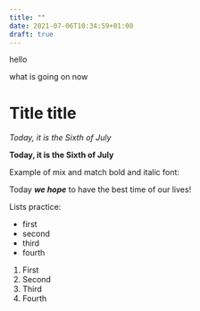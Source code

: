 ```yaml
---
title: ""
date: 2021-07-06T10:34:59+01:00
draft: true
---
```


hello

what is going on now

# Title title

*Today, it is the Sixth of July*

**Today, it is the Sixth of July**

Example of mix and match bold and italic font:

Today ***we hope*** to have the best time of our lives!

Lists practice:

- first
- second 
- third
- fourth

1. First
2. Second
3. Third
4. Fourth




